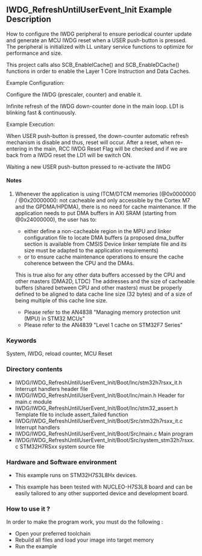 ﻿## <b>IWDG_RefreshUntilUserEvent_Init Example Description</b>

How to configure the IWDG peripheral to ensure periodical counter update and
generate an MCU IWDG reset when a USER push-button is pressed. The peripheral
is initialized with LL unitary service functions to optimize
for performance and size.

This project calls also SCB_EnableICache() and SCB_EnableDCache() functions in order to enable
the Layer 1 Core Instruction and Data Caches.

Example Configuration:

Configure the IWDG (prescaler, counter) and enable it.

Infinite refresh of the IWDG down-counter done in the main loop.
LD1 is blinking fast & continuously.

Example Execution:

When USER push-button is pressed, the down-counter automatic refresh mechanism is
disable and thus, reset will occur. After a reset, when re-entering in the main,
RCC IWDG Reset Flag will be checked and if we are back from a IWDG reset the LD1
will be switch ON.

Waiting a new USER push-button pressed to re-activate the IWDG

#### <b>Notes</b>

 1. Whenever the application is using ITCM/DTCM memories (@0x0000000 / @0x20000000: not cacheable and only accessible
    by the Cortex M7 and the GPDMA/HPDMA), there is no need for cache maintenance.
    If the application needs to put DMA buffers in AXI SRAM (starting from @0x24000000), the user has to:
    - either define a non-cacheable region in the MPU and linker configuration file to locate DMA buffers
      (a proposed dma_buffer section is available from CMSIS Device linker template file and its size must
      be adapted to the application requirements)
    - or to ensure cache maintenance operations to ensure the cache coherence between the CPU and the DMAs.

	This is true also for any other data buffers accessed by the CPU and other masters (DMA2D, LTDC)
    The addresses and the size of cacheable buffers (shared between CPU and other masters)
    must be properly defined to be aligned to data cache line size (32 bytes) and of a size of being multiple
    of this cache line size.
    - Please refer to the AN4838 "Managing memory protection unit (MPU) in STM32 MCUs"
    - Please refer to the AN4839 "Level 1 cache on STM32F7 Series"

### <b>Keywords</b>

System, IWDG, reload counter, MCU Reset

### <b>Directory contents</b>

  - IWDG/IWDG_RefreshUntilUserEvent_Init/Boot/Inc/stm32h7rsxx_it.h          Interrupt handlers header file
  - IWDG/IWDG_RefreshUntilUserEvent_Init/Boot/Inc/main.h                    Header for main.c module
  - IWDG/IWDG_RefreshUntilUserEvent_Init/Boot/Inc/stm32_assert.h            Template file to include assert_failed function
  - IWDG/IWDG_RefreshUntilUserEvent_Init/Boot/Src/stm32h7rsxx_it.c          Interrupt handlers
  - IWDG/IWDG_RefreshUntilUserEvent_Init/Boot/Src/main.c                    Main program
  - IWDG/IWDG_RefreshUntilUserEvent_Init/Boot/Src/system_stm32h7rsxx.c      STM32H7RSxx system source file


### <b>Hardware and Software environment</b>

  - This example runs on STM32H7S3L8Hx devices.

  - This example has been tested with NUCLEO-H7S3L8 board and can be
    easily tailored to any other supported device and development board.

### <b>How to use it ?</b>

In order to make the program work, you must do the following :

 - Open your preferred toolchain
 - Rebuild all files and load your image into target memory
 - Run the example


